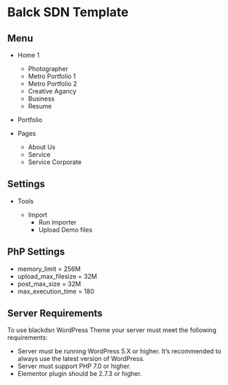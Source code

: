# Balck SDN Template

## Menu
- Home 1

  - Photographer
  - Metro Portfolio 1
  - Metro Portfolio 2
  - Creative Agancy
  - Business
  - Resume
  
- Portfolio

- Pages

  - About Us
  - Service
  - Service Corporate
  

## Settings
- Tools

  - Import
      - Run importer
      - Upload Demo files
      
## PhP Settings
- memory_limit = 256M
- upload_max_filesize = 32M
- post_max_size = 32M
- max_execution_time = 180

## Server Requirements
To use blackdsn WordPress Theme your server must meet the following requirements:

- Server must be running WordPress 5.X or higher. It’s recommended to always use the latest version of WordPress.
- Server must support PHP 7.0 or higher.
- Elementor plugin should be 2.7.3 or higher.
